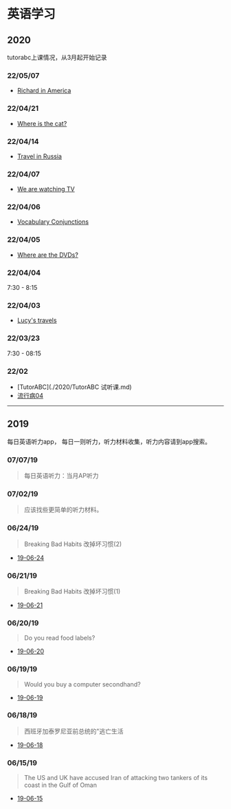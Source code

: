 # 英语学习

## 2020
tutorabc上课情况，从3月起开始记录

### 22/05/07

- [Richard in America](./2020/tutor-07.md)

### 22/04/21

- [Where is the cat?](./2020/tutor-06.md)

### 22/04/14

- [Travel in Russia](./2020/tutor-05.md)

### 22/04/07

- [We are watching TV](./2020/tutor-04.md)

### 22/04/06

- [Vocabulary Conjunctions](./2020/tutor-03.md)

### 22/04/05

- [Where are the DVDs?](./2020/tutor-02.md)

### 22/04/04

7:30 - 8:15

### 22/04/03

- [Lucy's travels](./2020/tutor-01.md)

### 22/03/23
7:30 - 08:15

### 22/02

- [TutorABC](./2020/TutorABC 试听课.md)
- [流行病04](./2020/流行病04.md)

__________

## 2019
每日英语听力app， 每日一则听力，听力材料收集，听力内容请到app搜索。

### 07/07/19
>每日英语听力：当月AP听力

### 07/02/19
>应该找些更简单的听力材料。

### 06/24/19
>Breaking Bad Habits 改掉坏习惯(2)

- [19-06-24](./19/19-06-24.md)

### 06/21/19
>Breaking Bad Habits 改掉坏习惯(1)

- [19-06-21](./19/19-06-21.md)

### 06/20/19
>Do you read food labels? 

- [19-06-20](./19/19-06-20.md)

### 06/19/19
>Would you buy a computer secondhand?

- [19-06-19](./19/19-06-19.md)

### 06/18/19
>西班牙加泰罗尼亚前总统的"逃亡生活

- [19-06-18](./19/19-06-18.md)

### 06/15/19
>The US and UK have accused Iran of attacking two tankers of its coast in the Gulf of Oman

- [19-06-15](./19/19-06-15.md)
